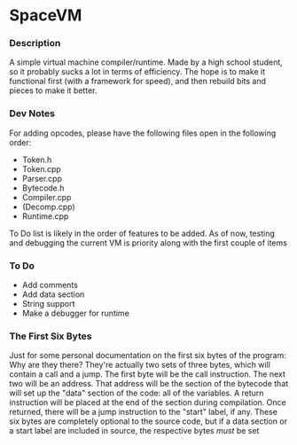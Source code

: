 # SpaceVM

### Description

A simple virtual machine compiler/runtime. Made by a high school student,
so it probably sucks a lot in terms of efficiency. The hope is to make it
functional first (with a framework for speed), and then rebuild bits and
pieces to make it better.

### Dev Notes

For adding opcodes, please have the following files open in the following 
order:

* Token.h
* Token.cpp
* Parser.cpp
* Bytecode.h
* Compiler.cpp
* (Decomp.cpp)
* Runtime.cpp

To Do list is likely in the order of features to be added. As of now, testing
and debugging the current VM is priority along with the first couple of items

### To Do

* Add comments
* Add data section
* String support
* Make a debugger for runtime

### The First Six Bytes

Just for some personal documentation on the first six bytes of the program:
Why are they there? They're actually two sets of three bytes, which will
contain a call and a jump. The first byte will be the call instruction. The next
two will be an address. That address will be the section of the bytecode that
will set up the "data" section of the code: all of the variables. A return
instruction will be placed at the end of the section during compilation. Once
returned, there will be a jump instruction to the "start" label, if any. These
six bytes are completely optional to the source code, but if a data section
or a start label are included in source, the respective bytes *must* be set